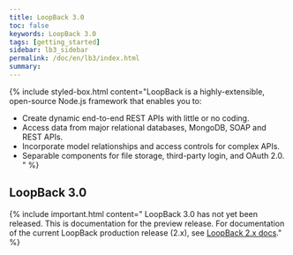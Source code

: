 ```yaml
---
title: LoopBack 3.0
toc: false
keywords: LoopBack 3.0
tags: [getting_started]
sidebar: lb3_sidebar
permalink: /doc/en/lb3/index.html
summary:
---
```


{% include styled-box.html content="LoopBack is a highly-extensible, open-source Node.js framework that enables you to:

- Create dynamic end-to-end REST APIs with little or no coding.
- Access data from major relational databases, MongoDB, SOAP and REST APIs.
- Incorporate model relationships and access controls for complex APIs.
- Separable components for file storage, third-party login, and OAuth 2.0.
" %}

## LoopBack 3.0

{% include important.html content="
LoopBack 3.0 has not yet been released.  This is documentation for the preview release.
For documentation of the current LoopBack production release (2.x),
see [LoopBack 2.x docs](../lb2)." 
%}
